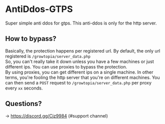 # AntiDdos-GTPS
Super simple anti ddos for gtps. This anti-ddos is only for the http server.

## How to bypass?
Basically, the protection happens per registered url. By default, the only url registered is `/growtopia/server_data.php`  
So, you can't really take it down unless you have a few machines or just different ips. You can use proxies to bypass the protection.  
By using proxies, you can get different ips on a single machine. In other terms, you're fooling the http server that you're on different machines. You can then send a `POST` request to `/growtopia/server_data.php` per proxy every `xx` seconds.

## Questions?
-> https://discord.gg/Cjz9984 (#support channel)
